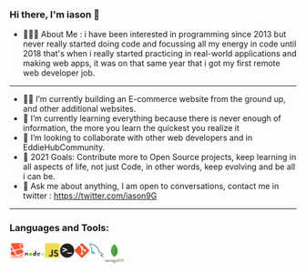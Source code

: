 ### Hi there, I'm iason 👋
- 🙎🏻‍♂️ About Me :  i have been interested in programming since 2013 but never really started doing code and focussing all my energy in code until 2018 that's when i really started practicing in real-world applications and making web apps, it was on that same year that i got my first remote web developer job.
---

- 👨‍💻  I’m currently building an E-commerce website from the ground up, and other additional websites.
- 📖  I’m currently learning everything because there is never enough of information, the more you learn the quickest you realize it 
- 👯  I’m looking to collaborate with other web developers and in EddieHubCommunity.
- 🥅 2021 Goals: Contribute more to Open Source projects, keep learning in all aspects of life, not just Code, in other words, keep evolving and be all i can be.
- 💬 Ask me about anything, I am open to conversations, contact me in twitter : https://twitter.com/iason9G


---

### Languages and Tools:

<img align="left" alt="Laravel" width="26px" src="https://raw.githubusercontent.com/devicons/devicon/0e565980d0a51fe7736bb090fb394659febfbe58/icons/laravel/laravel-plain-wordmark.svg" />
<img align="left" alt="NODEJS" width="36px" src="https://raw.githubusercontent.com/devicons/devicon/0e565980d0a51fe7736bb090fb394659febfbe58/icons/nodejs/nodejs-original-wordmark.svg" />
<img align="left" alt="JS" width="26px" src="https://raw.githubusercontent.com/devicons/devicon/0e565980d0a51fe7736bb090fb394659febfbe58/icons/javascript/javascript-original.svg" />
<img align="left" alt="Command Line" width="26px" src="https://raw.githubusercontent.com/github/explore/80688e429a7d4ef2fca1e82350fe8e3517d3494d/topics/terminal/terminal.png" />
<img align="left" alt="GIT" width="26px" src="https://raw.githubusercontent.com/devicons/devicon/0e565980d0a51fe7736bb090fb394659febfbe58/icons/git/git-original.svg" />
<img align="left" alt="MySql" width="26px" src="https://raw.githubusercontent.com/devicons/devicon/0e565980d0a51fe7736bb090fb394659febfbe58/icons/mysql/mysql-original.svg" />
<img align="left" alt="mongoDB" width="36px" src="https://raw.githubusercontent.com/devicons/devicon/0e565980d0a51fe7736bb090fb394659febfbe58/icons/mongodb/mongodb-original-wordmark.svg" />
<br />

